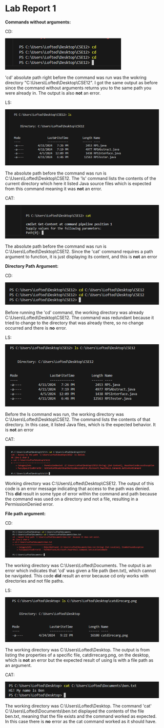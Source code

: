 # Lab Report 1

**Commands without arguments:**

CD: 

![Image](cdnoarg.png)

'cd' absolute path right before the command was run was the wokring directory "C:\Users\Lofted\Desktop\CSE12". I got the same output as before since the command without arguments returns you to the same path you were already in. The output is also **not** an error. 

LS: 

![Image](image2.png)

The absolute path before the command was run is C:\Users\Lofted\Desktop\CSE12. The 'ls' command lists the contents of the current directory which here it listed Java source files which is expected from this command meaning it was **not** an error.

CAT: 

![Image](catnoarg.png)

The absolute path before the command was run is C:\Users\Lofted\Desktop\CSE12. Since the 'cat' command requires a path argument to function, it is just displaying its content, and this is **not** an error 

**Directory Path Argument:**

CD:

![Image](cddirecarg.png)

Before running the 'cd' command, the working directory was already C:\Users\Lofted\Desktop\CSE12. The command was redundant because it tried to change to the directory that was already there, so no change occurred and there is **no** error. 

LS:

![Image](lsdirecarg.png)

Before the ls command was run, the working directory was C:\Users\Lofted\Desktop\CSE12. The command lists the contents of that directory. In this case, it listed Java files, which is the expected behavior. It is **not** an error

CAT:

![Image](catdirecarg.png)


Working directory was C:\Users\Lofted\Desktop\CSE12. The output of this code is an error message indicating that access to the path was denied. This **did** result in some type of error within the command and path because the command was used on a directory and not a file, resulting in a PermissionDenied error.

**File path argument:**

CD:

![Image](cdfarg.png)

The working directory was C:\Users\Lofted\Documents. The output is an error which indicates that 'cd' was given a file path (ben.txt), which cannot be navigated. This code **did** result an error because cd only works with directories and not file paths.

LS:

![Image](lsfarg.png)

The working directory was C:\Users\Lofted\Desktop. The output is from listing the properties of a specific file, catdirrecarg.png, on the desktop, which is **not** an error but the expected result of using ls with a file path as an argument.

CAT:

![Image](catfarg.png)

The working directory was C:\Users\Lofted\Desktop. The command 'cat' C:\Users\Lofted\Documents\ben.txt displayed the contents of the file ben.txt, meaning that the file exists and the command worked as expected. In this case there is **no** error as the cat command worked as it should have. 
